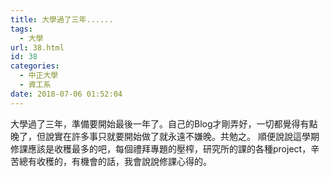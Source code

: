 ```yaml
---
title: 大學過了三年......
tags:
  - 大學
url: 38.html
id: 38
categories:
  - 中正大學
  - 資工系
date: 2018-07-06 01:52:04
---
```


大學過了三年，準備要開始最後一年了。自己的Blog才剛弄好，一切都覺得有點晚了，但說實在許多事只就要開始做了就永遠不嫌晚。共勉之。 順便說說這學期修課應該是收穫最多的吧，每個禮拜專題的壓榨，研究所的課的各種project，辛苦總有收穫的，有機會的話，我會說說修課心得的。